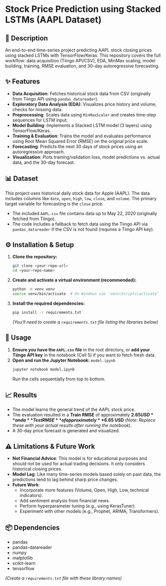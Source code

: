 # Stock Price Prediction using Stacked LSTMs (AAPL Dataset)

## 📜 Description

An end-to-end time-series project predicting AAPL stock closing prices using stacked LSTMs with TensorFlow/Keras. This repository covers the full workflow: data acquisition (Tiingo API/CSV), EDA, MinMax scaling, model building, training, RMSE evaluation, and 30-day autoregressive forecasting.



## ✨ Features

* **Data Acquisition**: Fetches historical stock data from CSV (originally from Tiingo API using `pandas_datareader`).
* **Exploratory Data Analysis (EDA)**: Visualizes price history and volume, checks for missing data.
* **Preprocessing**: Scales data using `MinMaxScaler` and creates time-step sequences for LSTM input.
* **Model Building**: Implements a Stacked LSTM model (3 layers) using TensorFlow/Keras.
* **Training & Evaluation**: Trains the model and evaluates performance using Root Mean Squared Error (RMSE) on the original price scale.
* **Forecasting**: Predicts the next 30 days of stock prices using an autoregressive approach.
* **Visualization**: Plots training/validation loss, model predictions vs. actual data, and the 30-day forecast.

## 📊 Dataset

This project uses historical daily stock data for Apple (AAPL). The data includes columns like `date`, `open`, `high`, `low`, `close`, and `volume`. The primary target variable for forecasting is the `close` price.

* The included `AAPL.csv` file contains data up to May 22, 2020 (originally fetched from Tiingo).
* The code includes a fallback to fetch data using the Tiingo API via `pandas_datareader` if the CSV is not found (requires a Tiingo API key).

## ⚙️ Installation & Setup

1.  **Clone the repository:**
    ```bash
    git clone <your-repo-url>
    cd <your-repo-name>
    ```
2.  **Create and activate a virtual environment (recommended):**
    ```bash
    python -m venv venv
    source venv/bin/activate  # On Windows use `venv\Scripts\activate`
    ```
3.  **Install the required dependencies:**
    ```bash
    pip install -r requirements.txt
    ```
    *(You'll need to create a `requirements.txt` file listing the libraries below)*

## 🚀 Usage

1.  **Ensure you have the `AAPL.csv` file** in the root directory, or **add your Tiingo API key** in the notebook (Cell 5) if you want to fetch fresh data.
2.  **Open and run the Jupyter Notebook:** `model.ipynb`
    ```bash
    jupyter notebook model.ipynb
    ```
    Run the cells sequentially from top to bottom.

## 📈 Results

* The model learns the general trend of the AAPL stock price.
* The evaluation resulted in a **Train RMSE** of approximately **$2.65 USD** and a **Test RMSE** of approximately **$6.65 USD** (*Note: Replace these with your actual results after running the notebook*).
* A 30-day price forecast is generated and visualized.



## ⚠️ Limitations & Future Work

* **Not Financial Advice**: This model is for educational purposes and should not be used for actual trading decisions. It only considers historical closing prices.
* **Model Lag**: Like many time-series models based solely on past data, the predictions tend to lag behind sharp price changes.
* **Future Work**:
    * Incorporate more features (Volume, Open, High, Low, technical indicators).
    * Add sentiment analysis from financial news.
    * Perform hyperparameter tuning (e.g., using KerasTuner).
    * Experiment with other models (e.g., Prophet, ARIMA, Transformers).

## 📦 Dependencies

* pandas
* pandas-datareader
* numpy
* matplotlib
* scikit-learn
* tensorflow

*(Create a `requirements.txt` file with these library names)*
